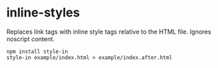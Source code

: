 # inline-styles

Replaces link tags with inline style tags relative to the HTML file.
Ignores noscript content.

```
npm install style-in
style-in example/index.html > example/index.after.html
```
